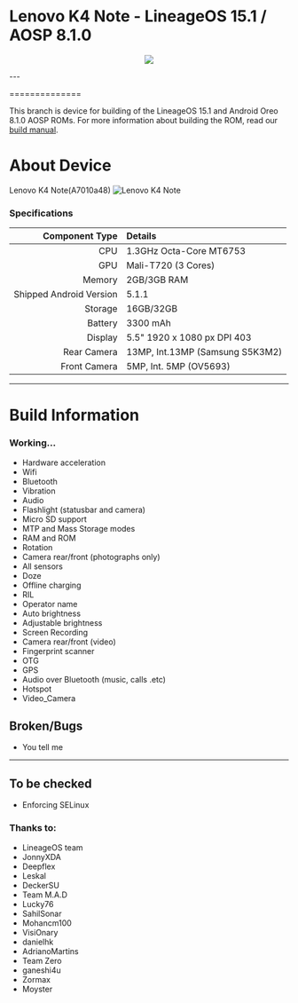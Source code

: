# Lenovo K4 Note - LineageOS 15.1 / AOSP 8.1.0

<p align="center">
<img src="https://www.xda-developers.com/files/2018/09/LineageOS-15.1-1.png" > 
</p>
--- 

==============

This branch is device for building of the LineageOS 15.1 and Android Oreo 8.1.0 AOSP ROMs. For more information about building the ROM, read our [build manual](manual).



# About Device

Lenovo K4 Note(A7010a48)
![Lenovo K4 Note](http://images.fonearena.com/blog/wp-content/uploads/2016/01/Lenovo-Vibe-K4-Note.jpg "Lenovo K4 Note")

### Specifications

Component Type | Details
-------:|:-------------------------
CPU     | 1.3GHz Octa-Core MT6753
GPU     | Mali-T720 (3 Cores)
Memory  | 2GB/3GB RAM
Shipped Android Version | 5.1.1
Storage | 16GB/32GB
Battery | 3300 mAh
Display | 5.5" 1920 x 1080 px DPI 403
Rear Camera | 13MP, Int.13MP (Samsung S5K3M2)
Front Camera | 5MP, Int. 5MP (OV5693)

---

# Build Information

### Working...
 * Hardware acceleration
 * Wifi
 * Bluetooth
 * Vibration
 * Audio
 * Flashlight (statusbar and camera)
 * Micro SD support
 * MTP and Mass Storage modes
 * RAM and ROM
 * Rotation
 * Camera rear/front (photographs only)
 * All sensors
 * Doze
 * Offline charging
 * RIL
 * Operator name
 * Auto brightness
 * Adjustable brightness
 * Screen Recording
 * Camera rear/front (video)
 * Fingerprint scanner
 * OTG
 * GPS
 * Audio over Bluetooth (music, calls .etc)
 * Hotspot
 * Video_Camera

 ## Broken/Bugs
 * You tell me 
 -------------


## To be checked
 * Enforcing SELinux


### Thanks to:
 * LineageOS team
 * JonnyXDA
 * Deepflex
 * Leskal
 * DeckerSU
 * Team M.A.D
 * Lucky76
 * SahilSonar
 * Mohancm100
 * VisiOnary
 * danielhk
 * AdrianoMartins
 * Team Zero
 * ganeshi4u
 * Zormax
 * Moyster
